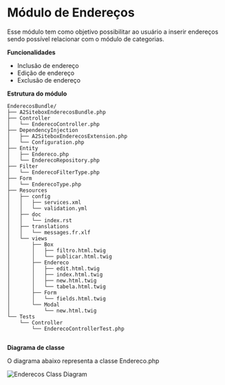 Módulo de Endereços
===================

Esse módulo tem como objetivo possibilitar ao usuário a inserir endereços sendo possível relacionar com o módulo de categorias.

**Funcionalidades**

* Inclusão de endereço
* Edição de endereço
* Exclusão de endereço

**Estrutura do módulo**

```
EnderecosBundle/
├── A2SiteboxEnderecosBundle.php
├── Controller
│   └── EnderecoController.php
├── DependencyInjection
│   ├── A2SiteboxEnderecosExtension.php
│   └── Configuration.php
├── Entity
│   ├── Endereco.php
│   └── EnderecoRepository.php
├── Filter
│   └── EnderecoFilterType.php
├── Form
│   └── EnderecoType.php
├── Resources
│   ├── config
│   │   ├── services.xml
│   │   └── validation.yml
│   ├── doc
│   │   └── index.rst
│   ├── translations
│   │   └── messages.fr.xlf
│   └── views
│       ├── Box
│       │   ├── filtro.html.twig
│       │   └── publicar.html.twig
│       ├── Endereco
│       │   ├── edit.html.twig
│       │   ├── index.html.twig
│       │   ├── new.html.twig
│       │   └── tabela.html.twig
│       ├── Form
│       │   └── fields.html.twig
│       └── Modal
│           └── new.html.twig
└── Tests
    └── Controller
        └── EnderecoControllerTest.php
        
```

**Diagrama de classe**

O diagrama abaixo representa a classe Endereco.php

![Enderecos Class Diagram](https://github.com/a2comunicacao/a2sitebox-docs/blob/2.0/modulos/diagramas/endereco.png "Enderecos Class Diagram")

